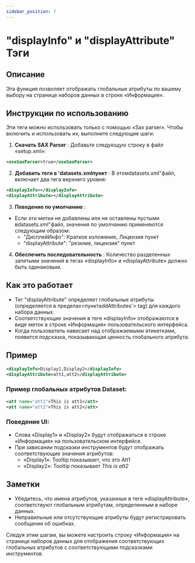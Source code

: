 ```yaml
---
sidebar_position: 7
---
```

# "displayInfo" и "displayAttribute" Тэги

## Описание
Эта функция позволяет отображать глобальные атрибуты по вашему выбору на странице наборов данных в строке «Информация».

## Инструкции по использованию
Эти теги можно использовать только с помощью «Sax parser». Чтобы включить и использовать их, выполните следующие шаги:

1.  **Скачать SAX Parser** :
Добавьте следующую строку в файл «setup.xml»:
   ```xml
   <useSaxParser>true</useSaxParser>
   ```

2.  **Добавить теги в 'datasets.xmlпункт** :
В этомdatasets.xml"файл, включает два тега верхнего уровня:
   ```xml
   <displayInfo></displayInfo>
   <displayAttribute></displayAttribute>
   ```

3.  **Поведение по умолчанию** :
   - Если эти метки не добавлены или не оставлены пустыми вdatasets.xml"файл, значения по умолчанию применяются следующим образом:
     - "ДисплейИнфо": Краткое изложение, Лицензия пункт
     - "displayAttribute": "резюме, лицензия" пункт

4.  **Обеспечить последовательность** :
Количество разделенных запятыми значений в тегах «displayInfo» и «displayAttribute» должно быть одинаковым.

## Как это работает
- Тег "displayAttribute" определяет глобальные атрибуты (определяется в пределах&lt;пунктaddAttributes'&gt; tag) для каждого набора данных.
- Соответствующие значения в теге «displayInfo» отображаются в виде меток в строке «Информация» пользовательского интерфейса.
- Когда пользователь нависает над отображаемыми этикетками, появится подсказка, показывающая ценность глобального атрибута.

## Пример
```xml
<displayInfo>Display1,Display2</displayInfo>
<displayAttribute>att1,att2</displayAttribute>
```

### Пример глобальных атрибутов Dataset:
```xml
<att name="att1">This is att1</att>
<att name="att2">This is att2</att>
```

### Поведение UI:
- Слова «Display1» и «Display2» будут отображаться в строке «Информация» на пользовательском интерфейсе.
- При зависании подсказки инструментов будут отображать соответствующие значения атрибутов:
  - «Display1»: Tooltip показывает, что это Att1
  - «Display2»: Tooltip показывает _This is att2_

## Заметки
- Убедитесь, что имена атрибутов, указанные в теге «displayAttribute», соответствуют глобальным атрибутам, определенным в наборе данных.
- Неправильные или отсутствующие атрибуты будут регистрировать сообщения об ошибках.

Следуя этим шагам, вы можете настроить строку «Информация» на странице наборов данных для отображения соответствующих глобальных атрибутов с соответствующими подсказками инструментов.
